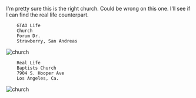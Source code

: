 I'm pretty sure this is the right church. Could be wrong on this one. I'll see if I can find the real life counterpart.


        GTAO Life
        Church
        Forum Dr.
        Strawberry, San Andreas


![church](https://github.com/xpqx/video-games/blob/master/GTAOnline/GTAOnline_LocationsInRealLife/images/4-17-2019_3-06-10_PM-henjthle.png)






        Real Life
        Baptists Church
        7904 S. Hooper Ave
        Los Angeles, Ca.


![church](https://github.com/xpqx/video-games/blob/master/GTAOnline/GTAOnline_LocationsInRealLife/images/church_gtaonline.JPG)
